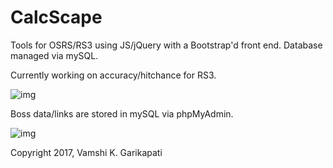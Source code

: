 # CalcScape
Tools for OSRS/RS3 using JS/jQuery with a Bootstrap'd front end. Database managed via mySQL. 

Currently working on accuracy/hitchance for RS3. 

![img](http://i.imgur.com/lq8zJUc.png)

Boss data/links are stored in mySQL via phpMyAdmin.

![img](https://imgur.com/a/EOOCY)

Copyright 2017, Vamshi K. Garikapati
